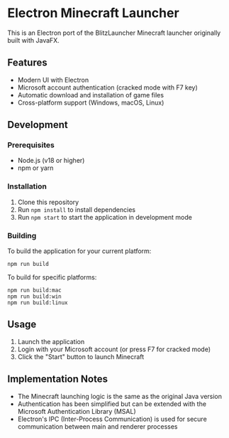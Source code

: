 # Electron Minecraft Launcher

This is an Electron port of the BlitzLauncher Minecraft launcher originally built with JavaFX.

## Features

- Modern UI with Electron
- Microsoft account authentication (cracked mode with F7 key)
- Automatic download and installation of game files
- Cross-platform support (Windows, macOS, Linux)

## Development

### Prerequisites

- Node.js (v18 or higher)
- npm or yarn

### Installation

1. Clone this repository
2. Run `npm install` to install dependencies
3. Run `npm start` to start the application in development mode

### Building

To build the application for your current platform:

```
npm run build
```

To build for specific platforms:

```
npm run build:mac
npm run build:win
npm run build:linux
```

## Usage

1. Launch the application
2. Login with your Microsoft account (or press F7 for cracked mode)
3. Click the "Start" button to launch Minecraft

## Implementation Notes

- The Minecraft launching logic is the same as the original Java version
- Authentication has been simplified but can be extended with the Microsoft Authentication Library (MSAL)
- Electron's IPC (Inter-Process Communication) is used for secure communication between main and renderer processes 